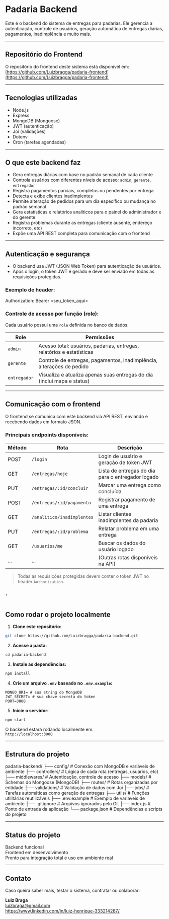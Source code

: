 # Padaria Backend

Este é o backend do sistema de entregas para padarias. Ele gerencia a autenticação, controle de usuários, geração automática de entregas diárias, pagamentos, inadimplência e muito mais.

---

## Repositório do Frontend

O repositório do frontend deste sistema está disponível em:  
[https://github.com/Luizbragga/padaria-frontend](https://github.com/Luizbragga/padaria-frontend)

---

## Tecnologias utilizadas

- Node.js
- Express
- MongoDB (Mongoose)
- JWT (autenticação)
- Joi (validações)
- Dotenv
- Cron (tarefas agendadas)

---

## O que este backend faz

- Gera entregas diárias com base no padrão semanal de cada cliente
- Controla usuários com diferentes níveis de acesso: `admin`, `gerente`, `entregador`
- Registra pagamentos parciais, completos ou pendentes por entrega
- Detecta e exibe clientes inadimplentes
- Permite alteração de pedidos para um dia específico ou mudança no padrão semanal
- Gera estatísticas e relatórios analíticos para o painel do administrador e do gerente
- Registra problemas durante as entregas (cliente ausente, endereço incorreto, etc)
- Expõe uma API REST completa para comunicação com o frontend

---

## Autenticação e segurança

- O backend usa JWT (JSON Web Token) para autenticação de usuários.
- Após o login, o token JWT é gerado e deve ser enviado em todas as requisições protegidas.

### Exemplo de header:

Authorization: Bearer <seu_token_aqui>

### Controle de acesso por função (role):

Cada usuário possui uma `role` definida no banco de dados:

| Role         | Permissões                                                              |
| ------------ | ----------------------------------------------------------------------- |
| `admin`      | Acesso total: usuários, padarias, entregas, relatórios e estatísticas   |
| `gerente`    | Controle de entregas, pagamentos, inadimplência, alterações de pedido   |
| `entregador` | Visualiza e atualiza apenas suas entregas do dia (inclui mapa e status) |

---

## Comunicação com o frontend

O frontend se comunica com este backend via API REST, enviando e recebendo dados em formato JSON.

### Principais endpoints disponíveis:

| Método | Rota                       | Descrição                                         |
| ------ | -------------------------- | ------------------------------------------------- |
| POST   | `/login`                   | Login de usuário e geração de token JWT           |
| GET    | `/entregas/hoje`           | Lista de entregas do dia para o entregador logado |
| PUT    | `/entregas/:id/concluir`   | Marcar uma entrega como concluída                 |
| POST   | `/entregas/:id/pagamento`  | Registrar pagamento de uma entrega                |
| GET    | `/analitico/inadimplentes` | Listar clientes inadimplentes da padaria          |
| PUT    | `/entregas/:id/problema`   | Relatar problema em uma entrega                   |
| GET    | `/usuarios/me`             | Buscar os dados do usuário logado                 |
| ...    | ...                        | (Outras rotas disponíveis na API)                 |

> Todas as requisições protegidas devem conter o token JWT no header `Authorization`.

## `

## Como rodar o projeto localmente

1. **Clone este repositório:**

```bash
git clone https://github.com/Luizbragga/padaria-backend.git
```

2. **Acesse a pasta:**

```bash
cd padaria-backend
```

3. **Instale as dependências:**

```bash
npm install
```

4. **Crie um arquivo `.env` baseado no `.env.example`:**

```env
MONGO_URI= # sua string do MongoDB
JWT_SECRET= # sua chave secreta do token
PORT=3000
```

5. **Inicie o servidor:**

```bash
npm start
```

O backend estará rodando localmente em:  
`http://localhost:3000`

---

## Estrutura do projeto

padaria-backend/
├── config/ # Conexão com MongoDB e variáveis de ambiente
├── controllers/ # Lógica de cada rota (entregas, usuários, etc)
├── middlewares/ # Autenticação, controle de acesso
├── models/ # Schemas do Mongoose (MongoDB)
├── routes/ # Rotas organizadas por entidade
├── validations/ # Validação de dados com Joi
├── jobs/ # Tarefas automáticas como geração de entregas
├── utils/ # Funções utilitárias reutilizáveis
├── .env.example # Exemplo de variáveis de ambiente
├── .gitignore # Arquivos ignorados pelo Git
├── index.js # Ponto de entrada da aplicação
└── package.json # Dependências e scripts do projeto

---

## Status do projeto

Backend funcional  
 Frontend em desenvolvimento  
 Pronto para integração total e uso em ambiente real

---

## Contato

Caso queira saber mais, testar o sistema, contratar ou colaborar:

**Luiz Braga**  
 luizbraga@gmail.com  
 https://www.linkedin.com/in/luiz-henrique-333214287/
